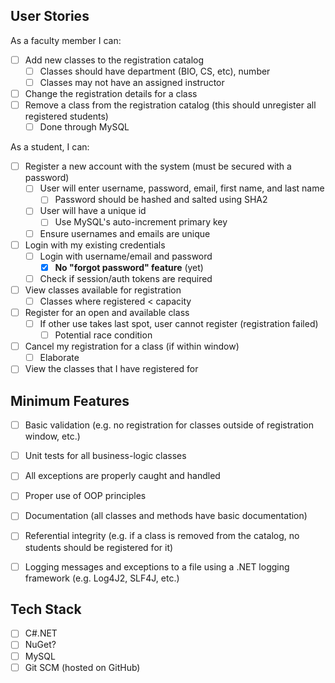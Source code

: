 ## User Stories

As a faculty member I can:
- [ ] Add new classes to the registration catalog
    - [ ] Classes should have department (BIO, CS, etc), number
    - [ ] Classes may not have an assigned instructor
- [ ] Change the registration details for a class
- [ ] Remove a class from the registration catalog (this should unregister all registered students)
    - [ ] Done through MySQL

As a student, I can:
- [ ] Register a new account with the system (must be secured with a password)
    - [ ] User will enter username, password, email, first name, and last name
        - [ ] Password should be hashed and salted using SHA2
    - [ ] User will have a unique id
        - [ ] Use MySQL's auto-increment primary key
    - [ ] Ensure usernames and emails are unique
- [ ] Login with my existing credentials
    - [ ] Login with username/email and password
        - [X] **No "forgot password" feature** (yet)
    - [ ] Check if session/auth tokens are required
- [ ] View classes available for registration
    - [ ] Classes where registered < capacity
- [ ] Register for an open and available class
    - [ ] If other use takes last spot, user cannot register (registration failed)
        - [ ] Potential race condition
- [ ] Cancel my registration for a class (if within window)
    - [ ] Elaborate
- [ ] View the classes that I have registered for

## Minimum Features
- [ ] Basic validation (e.g. no registration for classes outside of registration window, etc.)
- [ ] Unit tests for all business-logic classes
- [ ] All exceptions are properly caught and handled
- [ ] Proper use of OOP principles
- [ ] Documentation (all classes and methods have basic documentation)
- [ ] Referential integrity (e.g. if a class is removed from the catalog, no students should be registered for it)
- [ ] Logging messages and exceptions to a file using a .NET logging framework (e.g. Log4J2, SLF4J, etc.)


## Tech Stack
- [ ] C#.NET
- [ ] NuGet?
- [ ] MySQL
- [ ] Git SCM (hosted on GitHub)
